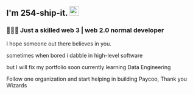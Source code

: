 <h2> I'm 254-ship-it. <img src="https://github.com/souvikguria98/souvikguria98/blob/master/Hi.gif" width="25"></h2>

<h3> 👨🏻‍💻 Just a skilled web 3 | web 2.0 normal developer  </h3>

I hope someone out there believes in you.

sometimes when bored i dabble in high-level software

but I will fix my portfolio soon currently learning Data Engineering 

Follow one organization and start helping in building Paycoo, Thank you Wizards
